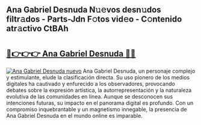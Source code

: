 ## Ana Gabriel Desnuda N𝚞𝚎vos desn𝚞dos filtr𝚊dos - Parts-Jdn F𝚘tos vid𝚎o - C𝚘ntenido atr𝚊ctivo CtBAh

# <h2><a href="http://mb1r0x.tromn.icu/?c=Ana+Gabriel+Desnuda">🔗👉👉👉 Ana Gabriel Desnuda 🔗🔗</a></h2>

[![Ana Gabriel Desnuda nuevo](https://i.imgur.com/pEAQMta.gif)](http://mb1r0x.tromn.icu/?c=Ana+Gabriel+Desnuda)
Ana Gabriel Desnuda, un personaje complejo y estimulante, elude la clasificación directa. Su uso pionero de los medios digitales ha cautivado y enfurecido a los observadores, provocando debates sobre la expresión artística, la autorrepresentación y la naturaleza evolutiva de las comunidades en línea. Aunque se desconocen sus intenciones futuras, su impacto en el panorama digital es profundo. Con un compromiso inquebrantable y un magnetismo innegable, la presencia de Ana Gabriel Desnuda en el mundo online es imparable.
